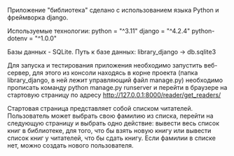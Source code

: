 Приложение "библиотека" сделано с использованием языка Python и фреймворка django.

Используемые технологии:
python = "^3.11"
django = "^4.2.4"
python-dotenv = "^1.0.0"

Базы данных - SQLite. 
Путь к базе данных: library_django -> db.sqlite3

Для запуска и тестирования приложения необходимо запустить веб-сервер, для этого из консоли находясь 
в корне проекта (папка library_django, в ней лежит управляющий файл manage.py) необходимо прописать команду
python manage.py runserver и перейти в браузере на стартовую страницу по адресу http://127.0.0.1:8000/reader/get_readers/

Стартовая страница представляет собой списком читателей. Пользователь может выбрать свою фамилию из списка, 
перейти на следующую страницу и выбрать одно действие: вывести весь список книг в библиотеке, для того, что бы взять новую 
книгу или вывести список книг у читателей, что бы сдать книгу. Если фамилии в списке нет, можно создать нового пользователя.


